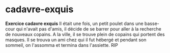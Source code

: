 # cadavre-exquis
**Exercice cadavre exquis**
Il était une fois, un petit poulet dans une basse-cour qui n'avait pas d'amis, il décide de se barrer pour 
aller à la recherche de nouveaux copains. 
A la ville, il se trouve plein de copains qui portent des masques. Il se trouva un ami chez qui il fut hébergé et 
pendant son sommeil, on l'assomma et termina dans l'assiette. RIP